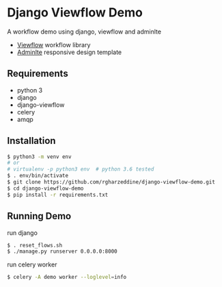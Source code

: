 # Django Viewflow Demo

A workflow demo using django, viewflow and adminlte

- [Viewflow](http://viewflow.io/) workflow library
- [Adminlte](https://adminlte.io/) responsive design template

## Requirements

- python 3
- django
- django-viewflow
- celery
- amqp

## Installation

```bash
$ python3 -m venv env
# or
# virtualenv -p python3 env  # python 3.6 tested
$ . env/bin/activate
$ git clone https://github.com/rgharzeddine/django-viewflow-demo.git
$ cd django-viewflow-demo
$ pip install -r requirements.txt

```

## Running Demo

run django
```bash
$ . reset_flows.sh
$ ./manage.py runserver 0.0.0.0:8000

```

run celery worker
```bash
$ celery -A demo worker --loglevel=info

```
